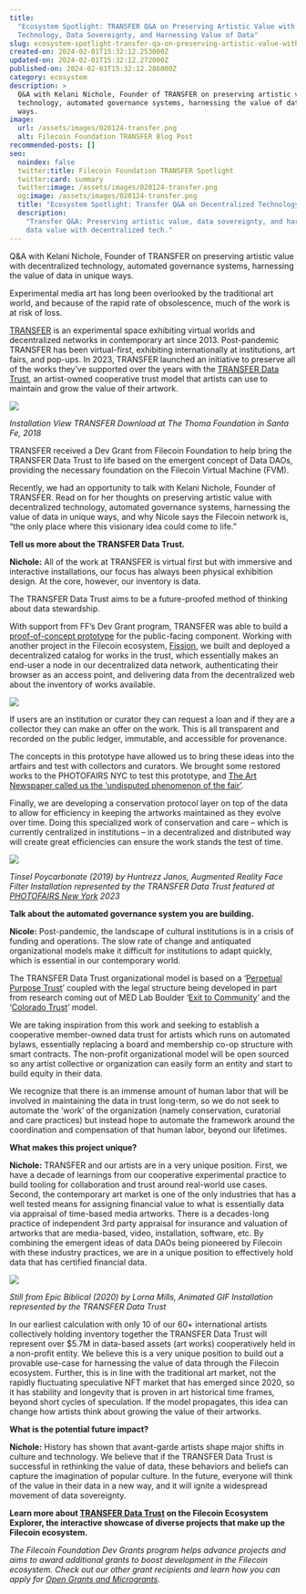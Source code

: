 ```yaml
---
title:
  "Ecosystem Spotlight: TRANSFER Q&A on Preserving Artistic Value with Decentralized
  Technology, Data Sovereignty, and Harnessing Value of Data"
slug: ecosystem-spotlight-transfer-qa-on-preserving-artistic-value-with-decentralized-technology-data-sovereignty-and-harnessing-value-of-data
created-on: 2024-02-01T15:32:12.253000Z
updated-on: 2024-02-01T15:32:12.272000Z
published-on: 2024-02-01T15:32:12.286000Z
category: ecosystem
description: >
  Q&A with Kelani Nichole, Founder of TRANSFER on preserving artistic value with decentralized
  technology, automated governance systems, harnessing the value of data in unique
  ways.
image:
  url: /assets/images/020124-transfer.png
  alt: Filecoin Foundation TRANSFER Blog Post
recommended-posts: []
seo:
  noindex: false
  twitter:title: Filecoin Foundation TRANSFER Spotlight
  twitter:card: summary
  twitter:image: /assets/images/020124-transfer.png
  og:image: /assets/images/020124-transfer.png
  title: "Ecosystem Spotlight: Transfer Q&A on Decentralized Technology"
  description:
    "Transfer Q&A: Preserving artistic value, data sovereignty, and harnessing
    data value with decentralized tech."
---
```


Q&A with Kelani Nichole, Founder of TRANSFER on preserving artistic value with decentralized technology, automated governance systems, harnessing the value of data in unique ways.

Experimental media art has long been overlooked by the traditional art world, and because of the rapid rate of obsolescence, much of the work is at risk of loss.

[TRANSFER](http://transfer.art) is an experimental space exhibiting virtual worlds and decentralized networks in contemporary art since 2013. Post-pandemic TRANSFER has been virtual-first, exhibiting internationally at institutions, art fairs, and pop-ups. In 2023, TRANSFER launched an initiative to preserve all of the works they’ve supported over the years with the [TRANSFER Data Trust](https://transfergallery.com/data-trust/), an artist-owned cooperative trust model that artists can use to maintain and grow the value of their artwork.

![](https://lh7-us.googleusercontent.com/q-4Qu09242_zGqUTAU4OcblGN5ZPs7cy-LRgQzE9fLoczigTxKKtoDKqrDbRQKBZW3WRs23oF0etAJ6ter-ATP7Zv6yTWWAKiBdhORgvYaAPbvGpN9qz_Ee-cftIfrab1iFw6UQ3-rdoraO5ptI3JqU)

_Installation View TRANSFER Download at The Thoma Foundation in Santa Fe, 2018_

TRANSFER received a Dev Grant from Filecoin Foundation to help bring the TRANSFER Data Trust to life based on the emergent concept of Data DAOs, providing the necessary foundation on the Filecoin Virtual Machine (FVM).

Recently, we had an opportunity to talk with Kelani Nichole, Founder of TRANSFER. Read on for her thoughts on preserving artistic value with decentralized technology, automated governance systems, harnessing the value of data in unique ways, and why Nicole says the Filecoin network is, “the only place where this visionary idea could come to life.”

**Tell us more about the TRANSFER Data Trust.**

**Nichole:** All of the work at TRANSFER is virtual first but with immersive and interactive installations, our focus has always been physical exhibition design. At the core, however, our inventory is data.

The TRANSFER Data Trust aims to be a future-proofed method of thinking about data stewardship.

With support from FF’s Dev Grant program, TRANSFER was able to build a [proof-of-concept prototype](https://transfer-trust.fission.app/) for the public-facing component. Working with another project in the Filecoin ecosystem, [Fission](https://fission.codes/), we built and deployed a decentralized catalog for works in the trust, which essentially makes an end-user a node in our decentralized data network, authenticating their browser as an access point, and delivering data from the decentralized web about the inventory of works available.

![](https://lh7-us.googleusercontent.com/HLW1nVm4lBmb31IeL3Ph2sXq2-ueNSHlGynm9V34ePot3pXrTVBNJA1O2YPv4XOngmI9rxVQjqlLiMJ2l_rdZ78_2-JX94wEwWXOoAVPHGr0SVJDlMJv7Kv08ObYoi77P-0TEwYGFBpfFxK3DovFU6I)

If users are an institution or curator they can request a loan and if they are a collector they can make an offer on the work. This is all transparent and recorded on the public ledger, immutable, and accessible for provenance.

The concepts in this prototype have allowed us to bring these ideas into the artfairs and test with collectors and curators. We brought some restored works to the PHOTOFAIRS NYC to test this prototype, and [The Art Newspaper called us the ‘undisputed phenomenon of the fair’](https://www.theartnewspaper.com/2023/09/08/photofairs-new-york-preview-day-report).

Finally, we are developing a conservation protocol layer on top of the data to allow for efficiency in keeping the artworks maintained as they evolve over time. Doing this specialized work of conservation and care – which is currently centralized in institutions – in a decentralized and distributed way will create great efficiencies can ensure the work stands the test of time.

![](https://lh7-us.googleusercontent.com/Vm9X8zYn6LuIjr3qQHu1AOZGT5f5Ww2V3C8aDllYVA8uY8RfCQ0AbFgGpbWwJdcQhpZVzjyGuXJXcpf04lw950KxyMXDccVRWUOY3wobbr92No_jzDpl6GPuNbGu-Su8KwcDiwLjEucmOzePUy6AIfo)

_Tinsel Poycarbonate (2019) by Huntrezz Janos, Augmented Reality Face Filter Installation represented by the TRANSFER Data Trust featured at [PHOTOFAIRS New York](https://www.photofairs.org/newyork/) 2023_

**Talk about the automated governance system you are building.**

**Nicole:** Post-pandemic, the landscape of cultural institutions is in a crisis of funding and operations. The slow rate of change and antiquated organizational models make it difficult for institutions to adapt quickly, which is essential in our contemporary world.

The TRANSFER Data Trust organizational model is based on a ‘[Perpetual Purpose Trust](https://www.purpose-us.com/writing/whats-a-perpetual-purpose-trust)’ coupled with the legal structure being developed in part from research coming out of MED Lab Boulder ‘[Exit to Community](https://e2c.how/)’ and the ‘[Colorado Trust](https://www.coloradotrust.org/)’ model.

We are taking inspiration from this work and seeking to establish a cooperative member-owned data trust for artists which runs on automated bylaws, essentially replacing a board and membership co-op structure with smart contracts. The non-profit organizational model will be open sourced so any artist collective or organization can easily form an entity and start to build equity in their data.

We recognize that there is an immense amount of human labor that will be involved in maintaining the data in trust long-term, so we do not seek to automate the ‘work’ of the organization (namely conservation, curatorial and care practices) but instead hope to automate the framework around the coordination and compensation of that human labor, beyond our lifetimes.

**What makes this project unique?**

**Nichole:** TRANSFER and our artists are in a very unique position. First, we have a decade of learnings from our cooperative experimental practice to build tooling for collaboration and trust around real-world use cases. Second, the contemporary art market is one of the only industries that has a well tested means for assigning financial value to what is essentially data via appraisal of time-based media artworks. There is a decades-long practice of independent 3rd party appraisal for insurance and valuation of artworks that are media-based, video, installation, software, etc. By combining the emergent ideas of data DAOs being pioneered by Filecoin with these industry practices, we are in a unique position to effectively hold data that has certified financial data.

![](https://lh7-us.googleusercontent.com/fkNd9l4Gm9vXjiG_HEEi8XyUV_9SUuZQ8cB3icHP7UiVhOZr_gs5Zfk8VmABLswlmzEhkeCPeUNYS_7o7pHnHU20_7p8-IQYcPQDNFR3LmjmZ15PuVIVR_Pm4Gx5urPxe7bRwSa8Erz7Q2i9A0w7r1Q)

_Still from Epic Biblical (2020) by Lorna Mills, Animated GIF Installation represented by the TRANSFER Data Trust_

In our earliest calculation with only 10 of our 60+ international artists collectively holding inventory together the TRANSFER Data Trust will represent over $5.7M in data-based assets (art works) cooperatively held in a non-profit entity. We believe this is a very unique position to build out a provable use-case for harnessing the value of data through the Filecoin ecosystem. Further, this is in line with the traditional art market, not the rapidly fluctuating speculative NFT market that has emerged since 2020, so it has stability and longevity that is proven in art historical time frames, beyond short cycles of speculation. If the model propagates, this idea can change how artists think about growing the value of their artworks.

**What is the potential future impact?**

**Nichole:** History has shown that avant-garde artists shape major shifts in culture and technology. We believe that if the TRANSFER Data Trust is successful in rethinking the value of data, these behaviors and beliefs can capture the imagination of popular culture. In the future, everyone will think of the value in their data in a new way, and it will ignite a widespread movement of data sovereignty.

**Learn more about [TRANSFER Data Trust](https://fil.org/ecosystem-projects/transfer-data-trust/) on the Filecoin Ecosystem Explorer, the interactive showcase of diverse projects that make up the Filecoin ecosystem.**

_The Filecoin Foundation Dev Grants program helps advance projects and aims to award additional grants to boost development in the Filecoin ecosystem. Check out our other grant recipients and learn how you can apply for [Open Grants and Microgrants](https://fil.org/grants)._
